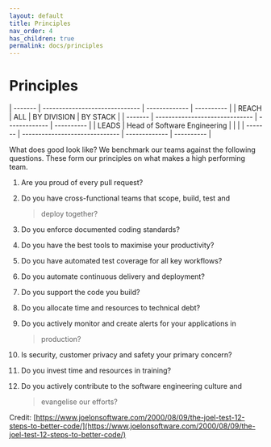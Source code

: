 ```yaml
---
layout: default
title: Principles
nav_order: 4
has_children: true
permalink: docs/principles
---
```




Principles
==========

  | ------- | ------------------------------ | ------------- | ---------- |
  | REACH   | ALL                            | BY DIVISION   | BY STACK   |
  | ------- | ------------------------------ | ------------- | ---------- |
  | LEADS   | Head of Software Engineering   |               |            |
  | ------- | ------------------------------ | ------------- | ---------- |      

What does good look like? We benchmark our teams against the following
questions. These form our principles on what makes a high performing
team.

1.  Are you proud of every pull request?

2.  Do you have cross-functional teams that scope, build, test and
    > deploy together?

3.  Do you enforce documented coding standards?

4.  Do you have the best tools to maximise your productivity?

5.  Do you have automated test coverage for all key workflows?

6.  Do you automate continuous delivery and deployment?

7.  Do you support the code you build?

8.  Do you allocate time and resources to technical debt?

9.  Do you actively monitor and create alerts for your applications in
    > production?

10. Is security, customer privacy and safety your primary concern?

11. Do you invest time and resources in training?

12. Do you actively contribute to the software engineering culture and
    > evangelise our efforts?

Credit:
[https://www.joelonsoftware.com/2000/08/09/the-joel-test-12-steps-to-better-code/](https://www.joelonsoftware.com/2000/08/09/the-joel-test-12-steps-to-better-code/)
